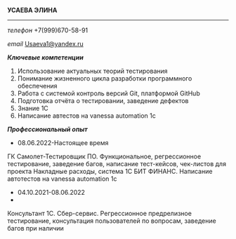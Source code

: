 **УСАЕВА ЭЛИНА**
***
*телефон* +7(999)670-58-91

*email* Usaeva1@yandex.ru

***Ключевые компетенции***

1. Использование актуальных теорий тестирования
2. Понимание жизненного цикла разработки программного обеспечения
3. Работа с системой контроль версий Git, платформой GitHub
4. Подготовка отчёта о тестировании, заведение дефектов
5. Знание 1С
6. Написание автестов на vanessa automation 1c

___Профессиональный опыт___

+ 08.06.2022-Настоящее время
 
ГК Самолет-Тестировщик ПО. Функциональное, регрессионное тестирование, заведение багов, написание тест-кейсов, чек-листов для проекта Накладные расходы, система 1С БИТ ФИНАНС. Написание автотестов на vanessa automation 1c 

+ 04.10.2021-08.06.2022
+ 
Консультант 1С. Сбер-сервис. Регрессионное предрелизное тестирование, консультация пользователей по вопросам, заведение багов при наличии
